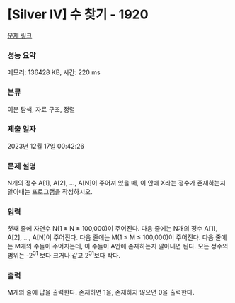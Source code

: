 # [Silver IV] 수 찾기 - 1920 

[문제 링크](https://www.acmicpc.net/problem/1920) 

### 성능 요약

메모리: 136428 KB, 시간: 220 ms

### 분류

이분 탐색, 자료 구조, 정렬

### 제출 일자

2023년 12월 17일 00:42:26

### 문제 설명

<p style="user-select: auto !important;">N개의 정수 A[1], A[2], …, A[N]이 주어져 있을 때, 이 안에 X라는 정수가 존재하는지 알아내는 프로그램을 작성하시오.</p>

### 입력 

 <p style="user-select: auto !important;">첫째 줄에 자연수 N(1 ≤ N ≤ 100,000)이 주어진다. 다음 줄에는 N개의 정수 A[1], A[2], …, A[N]이 주어진다. 다음 줄에는 M(1 ≤ M ≤ 100,000)이 주어진다. 다음 줄에는 M개의 수들이 주어지는데, 이 수들이 A안에 존재하는지 알아내면 된다. 모든 정수의 범위는 -2<sup style="user-select: auto !important;">31</sup> 보다 크거나 같고 2<sup style="user-select: auto !important;">31</sup>보다 작다.</p>

### 출력 

 <p style="user-select: auto !important;">M개의 줄에 답을 출력한다. 존재하면 1을, 존재하지 않으면 0을 출력한다.</p>

